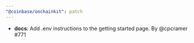 ```yaml
---
"@coinbase/onchainkit": patch
---
```


- **docs**: Add .env instructions to the getting started page. By @cpcramer #771

